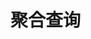 


# 聚合查询  
<!-- 
《Elasticsearch技术解析与实战》 第5章
-->
<!--
https://blog.csdn.net/w1014074794/article/details/120845124

ElasticSearch 指标聚合 
https://mp.weixin.qq.com/s/h5sOm7Xzk2XUxmMzTok7xg
ElasticSearch 桶聚合 
https://mp.weixin.qq.com/s/kEDmfVzIOldM6EkwiEIdoQ
ElasticSearch 管道聚合 
https://mp.weixin.qq.com/s/pOCeltC8nhoFGQtgm8uC0Q
-->